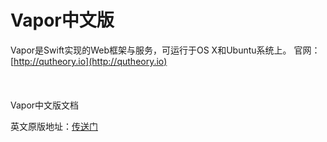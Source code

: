 # Vapor中文版

Vapor是Swift实现的Web框架与服务，可运行于OS X和Ubuntu系统上。
官网：[http://qutheory.io](http://qutheory.io)
<br/>
<br/>
<br/>
<br/>
Vapor中文版文档

英文原版地址：[传送门](https://vapor.readme.io/)